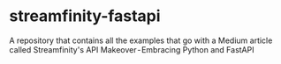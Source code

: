 # streamfinity-fastapi
A repository that contains all the examples that go with a Medium article called Streamfinity's API Makeover - Embracing Python and FastAPI
